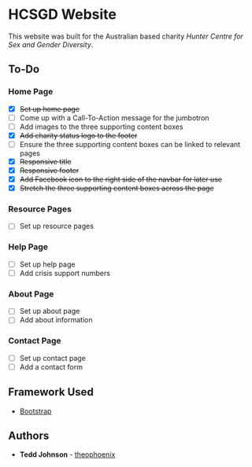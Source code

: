 # HCSGD Website

This website was built for the Australian based charity _Hunter Centre for Sex and Gender Diversity_.

## To-Do

### Home Page

- [x] ~~Set up home page~~
- [ ] Come up with a Call-To-Action message for the jumbotron
- [ ] Add images to the three supporting content boxes
- [x] ~~Add charity status logo to the footer~~
- [ ] Ensure the three supporting content boxes can be linked to relevant pages
- [x] ~~Responsive title~~
- [x] ~~Responsive footer~~
- [x] ~~Add Facebook icon to the right side of the navbar for later use~~
- [x] ~~Stretch the three supporting content boxes across the page~~

### Resource Pages

- [ ] Set up resource pages

### Help Page

- [ ] Set up help page
- [ ] Add crisis support numbers

### About Page

- [ ] Set up about page
- [ ] Add about information

### Contact Page

- [ ] Set up contact page
- [ ] Add a contact form

## Framework Used

* [Bootstrap](https://getbootstrap.com/)

## Authors

* **Tedd Johnson** - [theophoenix](https://github.com/theophoenix)
